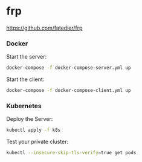 # frp

https://github.com/fatedier/frp

### Docker

Start the server:
```bash
docker-compose -f docker-compose-server.yml up
```

Start the client:
```bash
docker-compose -f docker-compose-client.yml up
```

### Kubernetes

Deploy the Server:
```bash
kubectl apply -f k8s
```

Test your private cluster:
```bash
kubectl --insecure-skip-tls-verify=true get pods
```
